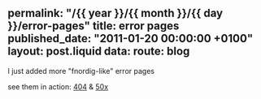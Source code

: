 permalink: "/{{ year }}/{{ month }}/{{ day }}/error-pages"
title: error pages
published_date: "2011-01-20 00:00:00 +0100"
layout: post.liquid
data:
  route: blog
---
I just added more "fnordig-like" error pages

see them in action: [404](http://fnordig.de/404.html) & [50x](http://fnordig.de/50x.html)
